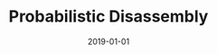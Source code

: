 ---
title: "Probabilistic Disassembly"
date: 2019-01-01
venue: "Proceedings of the 41st International Conference on Software Engineering, ICSE 2019, Montreal, QC, Canada, May 25-31, 2019"
paperurl: https://doi.org/10.1109/ICSE.2019.00121
authors: "Kenneth A Miller, Yonghwi Kwon, Yi Sun, Zhuo Zhang, Xiangyu Zhang and Zhiqiang Lin"
awards: ""
---